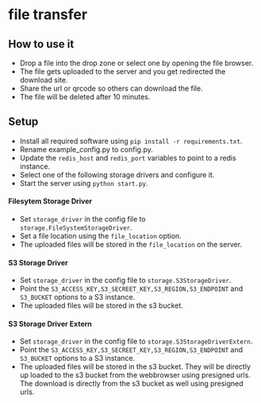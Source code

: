 # file transfer


## How to use it
- Drop a file into the drop zone or select one by opening the file browser.
- The file gets uploaded to the server and you get redirected the download site.
- Share the url or qrcode so others can download the file.
- The file will be deleted after 10 minutes.

## Setup
- Install all required software using ```pip install -r requirements.txt```.
- Rename example_config.py to config.py.
- Update the ```redis_host``` and ```redis_port``` variables to point to a redis instance.
- Select one of the following storage drivers and configure it.
- Start the server using ```python start.py```.

#### Filesytem Storage Driver
- Set ```storage_driver``` in the config file to ```storage.FileSystemStorageDriver```.
- Set a file location using the ```file_location``` option.
- The uploaded files will be stored in the ```file_location``` on the server.

#### S3 Storage Driver
- Set ```storage_driver``` in the config file to ```storage.S3StorageDriver```.
- Point the ```S3_ACCESS_KEY,S3_SECREET_KEY,S3_REGION,S3_ENDPOINT``` and ```S3_BUCKET``` options to a S3
instance.
- The uploaded files will be stored in the s3 bucket.

#### S3 Storage Driver Extern
- Set ```storage_driver``` in the config file to ```storage.S3StorageDriverExtern```.
- Point the ```S3_ACCESS_KEY,S3_SECREET_KEY,S3_REGION,S3_ENDPOINT``` and ```S3_BUCKET``` options to a S3 instance.
- The uploaded files will be stored in the s3 bucket. They will be directly up loaded to the s3 bucket from the webbrowser using presigned urls. The download is directly from the s3 bucket as well using presigned urls.
